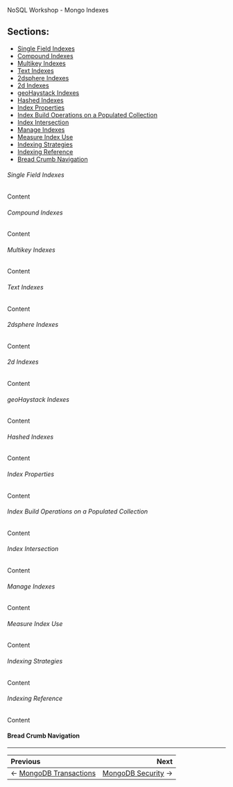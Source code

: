 NoSQL Workshop - Mongo Indexes

## Sections:

* [Single Field Indexes](#single-field-indexes)
* [Compound Indexes](#compound-indexes)
* [Multikey Indexes](#multikey-indexes)
* [Text Indexes](#text-indexes)
* [2dsphere Indexes](#2dsphere-indexes)
* [2d Indexes](#2d-indexes)
* [geoHaystack Indexes](#geohaystack-indexes)
* [Hashed Indexes](#hashed-indexes)
* [Index Properties](#index-properties)
* [Index Build Operations on a Populated Collection](#index-build-operations-on-a-populated-collection)
* [Index Intersection](#index-intersection)
* [Manage Indexes](#manage-indexes)
* [Measure Index Use](#measure-index-use)
* [Indexing Strategies](#indexing-strategies)
* [Indexing Reference](#indexing-reference)
* [Bread Crumb Navigation](#bread-crumb-navigation)

###### Single Field Indexes

Content

###### Compound Indexes

Content

###### Multikey Indexes

Content

###### Text Indexes

Content

###### 2dsphere Indexes

Content

###### 2d Indexes

Content

###### geoHaystack Indexes

Content

###### Hashed Indexes

Content

###### Index Properties

Content

###### Index Build Operations on a Populated Collection

Content

###### Index Intersection

Content

###### Manage Indexes

Content

###### Measure Index Use

Content

###### Indexing Strategies

Content

###### Indexing Reference

Content

#### Bread Crumb Navigation
_________________________

Previous | Next
:------- | ---:
← [MongoDB Transactions](./mongodb_transactions.md) | [MongoDB Security](./mongodb_security.md) →
